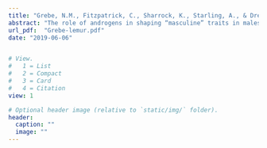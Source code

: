 ```yaml
---
title: "Grebe, N.M., Fitzpatrick, C., Sharrock, K., Starling, A., & Drea, C.M. (2019). Organizational and activational androgens, lemur social play, and the ontogeny of female dominance. Hormones and Behavior, 115, 104554."
abstract: "The role of androgens in shaping “masculine” traits in males is a core focus in behavioral endocrinology, but relatively little is known about an androgenic role in female aggression and social dominance. In mammalian models of female dominance, including the ring-tailed lemur (*Lemur catta*), links to androgens in adulthood are variable. We studied the development of ring-tailed lemurs to address the behavioral basis and ontogenetic mechanisms of female dominance.  We measured behavior and serum androgen concentrations in 24 lemurs (8 males, 16 females) from infancy to early adulthood, and assessed their ‘prenatal’ androgen milieu using serum samples obtained from their mothers during gestation. Because logistical constraints limited the frequency of infant blood sampling, we accounted for asynchrony between behavioral and postnatal hormone measurements via imputation procedures. Imputation was unnecessary for prenatal hormone measurements. The typical sex difference in androgen concentrations in young lemurs was consistent with adult conspecifics and most other mammals; however, we found no significant sex differences in rough-and-tumble play. Female (but not male) aggression increased beginning at approximately 15 months, coincident with female puberty. In our analyses relating sexually differentiated behavior to androgens, we found no relationship with activational hormones, but several significant relationships with organizational hormones. Notably, associations of prenatal androstenedione and testosterone with behavior were differentiated, both by offspring sex and by type of behavior within offspring sexes. We discuss the importance of considering (1) missing data in behavioral endocrinology research, and (2) organizational androgens other than testosterone in studies of female dominance."
url_pdf:  "Grebe-lemur.pdf"
date: "2019-06-06"


# View.
#   1 = List
#   2 = Compact
#   3 = Card
#   4 = Citation
view: 1

# Optional header image (relative to `static/img/` folder).
header:
  caption: ""
  image: ""
---
```


